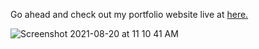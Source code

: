 Go ahead and check out my portfolio website live at <a href="https://sristi-chowdhury.netlify.app/">here.</a>

  ![Screenshot 2021-08-20 at 11 10 41 AM](https://user-images.githubusercontent.com/53037053/130185265-b514fba1-a8e4-4c41-9dcb-94c6ef5f80fe.png)


